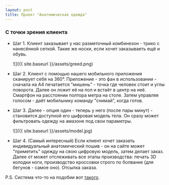 ```yaml
---
layout: post
title: Проект "Анатомическая одежда"
---
```


### С точки зрения клиента
- Шаг 1. Клиент заказывает у нас разметочный комбинезон - трико с нанесённой сеткой. Такие же носки, если хочет заказываеть ещё и обувь.

    ![]({{ site.baseurl }}/assets/greed.png)

- Шаг 2. Клиент с помощью нашего мобильного приложения сканирует себя на 360°. Приложение - это фан в использовании - сначала на А4 печатается "мишень" - точка где человек стоит и углы поворота. Далее он ложит её на пол и встаёт в центр на неё. Смартфон на расстоянии полтора метра на столе. Затем управляя голосом - даёт мобильнику команду "снимай", когда готов.
- Шаг 3. Далее - опция один - теперь у него (после пары минут) - становится доступной его цыфровая модель тела. Он сразу может фильтровать одежду на амазоне под свои параметры.

    ![]({{ site.baseurl }}/assets/model.jpg)

- Шаг 4. (Самый интересный) Если клиент хочет заказать индивидуальный анатомический пошив - он на сайте может "приметить" одежду на свою цифровую модель, затем делает заказ. Далее от может отслеживать все этапы производства: печать 3D колодки ноги, производство кроссовки строго по болванке (для бегунов - самое оно). Отсылка заказа.

P.S. Система что-то на подобии вот [такого](https://www.youtube.com/watch?v=YAPmC6priqY).
